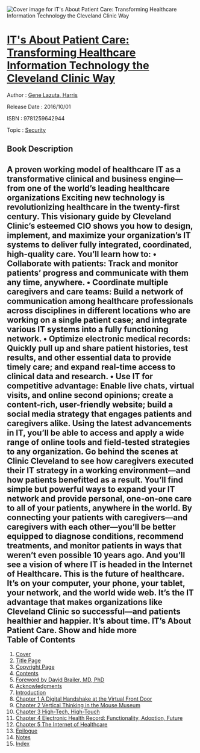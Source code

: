 ![Cover image for IT&#39;s About Patient Care: Transforming Healthcare Information Technology the Cleveland Clinic Way](https://imgdetail.ebookreading.net/cover/cover/security/EB9781259642944.jpg)

[IT&#39;s About Patient Care: Transforming Healthcare Information Technology the Cleveland Clinic Way](https://ebookreading.net/view/book/IT%26%2339%3Bs+About+Patient+Care%3A+Transforming+Healthcare+Information+Technology+the+Cleveland+Clinic+Way-EB9781259642944_1.html "IT&#39;s About Patient Care: Transforming Healthcare Information Technology the Cleveland Clinic Way")
====================================================================================================================

Author : [Gene Lazuta](https://ebookreading.net/search/author/Gene+Lazuta),[ Harris](https://ebookreading.net/search/author/+Harris)

Release Date : 2016/10/01

ISBN : 9781259642944

Topic : [Security](https://ebookreading.net/search/category/security)

Book Description
-----------------

 A proven working model of healthcare IT as a transformative clinical and business engine—from one of the world’s leading healthcare organizations
Exciting new technology is revolutionizing healthcare in the twenty-first century. This visionary guide by Cleveland Clinic’s esteemed CIO shows you how to design, implement, and maximize your organization’s IT systems to deliver fully integrated, coordinated, high-quality care. You’ll learn how to:
• Collaborate with patients: Track and monitor patients’ progress and communicate with them any time, anywhere. • Coordinate multiple caregivers and care teams: Build a network of communication among healthcare professionals across disciplines in different locations who are working on a single patient case; and integrate various IT systems into a fully functioning network. • Optimize electronic medical records: Quickly pull up and share patient histories, test results, and other essential data to provide timely care; and expand real-time access to clinical data and research. • Use IT for competitive advantage: Enable live chats, virtual visits, and online second opinions; create a content-rich, user-friendly website; build a social media strategy that engages patients and caregivers alike.
Using the latest advancements in IT, you’ll be able to access and apply a wide range of online tools and field-tested strategies to any organization. Go behind the scenes at Clinic Cleveland to see how caregivers executed their IT strategy in a working environment—and how patients benefitted as a result. You’ll find simple but powerful ways to expand your IT network and provide personal, one-on-one care to all of your patients, anywhere in the world. By connecting your patients with caregivers—and caregivers with each other—you’ll be better equipped to diagnose conditions, recommend treatments, and monitor patients in ways that weren’t even possible 10 years ago. And you’ll see a vision of where IT is headed in the Internet of Healthcare.
This is the future of healthcare. It’s on your computer, your phone, your tablet, your network, and the world wide web. It’s the IT advantage that makes organizations like Cleveland Clinic so successful—and patients healthier and happier. It’s about time. IT’s About Patient Care. 
        Show and hide more                
Table of Contents
-----------------

1. [Cover](https://ebookreading.net/view/book/IT%26%2339%3Bs+About+Patient+Care%3A+Transforming+Healthcare+Information+Technology+the+Cleveland+Clinic+Way-EB9781259642944_1.html)
1. [Title Page](https://ebookreading.net/view/book/IT%26%2339%3Bs+About+Patient+Care%3A+Transforming+Healthcare+Information+Technology+the+Cleveland+Clinic+Way-EB9781259642944_3.html)
1. [Copyright Page](https://ebookreading.net/view/book/IT%26%2339%3Bs+About+Patient+Care%3A+Transforming+Healthcare+Information+Technology+the+Cleveland+Clinic+Way-EB9781259642944_4.html)
1. [Contents](https://ebookreading.net/view/book/IT%26%2339%3Bs+About+Patient+Care%3A+Transforming+Healthcare+Information+Technology+the+Cleveland+Clinic+Way-EB9781259642944_7.html)
1. [Foreword by David Brailer, MD, PhD](https://ebookreading.net/view/book/IT%26%2339%3Bs+About+Patient+Care%3A+Transforming+Healthcare+Information+Technology+the+Cleveland+Clinic+Way-EB9781259642944_8.html#foreword)
1. [Acknowledgments](https://ebookreading.net/view/book/IT%26%2339%3Bs+About+Patient+Care%3A+Transforming+Healthcare+Information+Technology+the+Cleveland+Clinic+Way-EB9781259642944_9.html#ack)
1. [Introduction](https://ebookreading.net/view/book/IT%26%2339%3Bs+About+Patient+Care%3A+Transforming+Healthcare+Information+Technology+the+Cleveland+Clinic+Way-EB9781259642944_10.html#intro)
1. [Chapter 1 A Digital Handshake at the Virtual Front Door](https://ebookreading.net/view/book/IT%26%2339%3Bs+About+Patient+Care%3A+Transforming+Healthcare+Information+Technology+the+Cleveland+Clinic+Way-EB9781259642944_11.html#ch1)
1. [Chapter 2 Vertical Thinking in the Mouse Museum](https://ebookreading.net/view/book/IT%26%2339%3Bs+About+Patient+Care%3A+Transforming+Healthcare+Information+Technology+the+Cleveland+Clinic+Way-EB9781259642944_12.html#ch2)
1. [Chapter 3 High-Tech, High-Touch](https://ebookreading.net/view/book/IT%26%2339%3Bs+About+Patient+Care%3A+Transforming+Healthcare+Information+Technology+the+Cleveland+Clinic+Way-EB9781259642944_13.html#ch3)
1. [Chapter 4 Electronic Health Record: Functionality, Adoption, Future](https://ebookreading.net/view/book/IT%26%2339%3Bs+About+Patient+Care%3A+Transforming+Healthcare+Information+Technology+the+Cleveland+Clinic+Way-EB9781259642944_14.html#ch4)
1. [Chapter 5 The Internet of Healthcare](https://ebookreading.net/view/book/IT%26%2339%3Bs+About+Patient+Care%3A+Transforming+Healthcare+Information+Technology+the+Cleveland+Clinic+Way-EB9781259642944_15.html#ch5)
1. [Epilogue](https://ebookreading.net/view/book/IT%26%2339%3Bs+About+Patient+Care%3A+Transforming+Healthcare+Information+Technology+the+Cleveland+Clinic+Way-EB9781259642944_16.html#epilogue)
1. [Notes](https://ebookreading.net/view/book/IT%26%2339%3Bs+About+Patient+Care%3A+Transforming+Healthcare+Information+Technology+the+Cleveland+Clinic+Way-EB9781259642944_17.html#notes)
1. [Index](https://ebookreading.net/view/book/IT%26%2339%3Bs+About+Patient+Care%3A+Transforming+Healthcare+Information+Technology+the+Cleveland+Clinic+Way-EB9781259642944_18.html#index)
